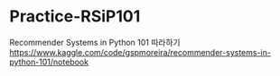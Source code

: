 # Practice-RSiP101
Recommender Systems in Python 101 따라하기   
https://www.kaggle.com/code/gspmoreira/recommender-systems-in-python-101/notebook
